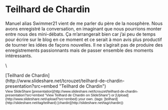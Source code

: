 # Teilhard de Chardin

Manuel alias Swimmer21 vient de me parler du père de la noosphère. Nous avons enregistré la conversation, en imaginant que nous pourrions monter entre nous des mini-débats. Ça m’arrangerait bien car j’ai peu de temps pour écrire sur le blog en ce moment et ce serait à mon avis plus productif de tourner les idées de façons nouvelles. Il ne s’agirait pas de produire des enregistrements passionnants mais de passer ensemble des moments intéressants.

\
<div id="__ss_588580" style="width:425px;text-align:left">[Teilhard de Chardin](http://www.slideshare.net/tcrouzet/teilhard-de-chardin-presentation?src=embed "Teilhard de Chardin")
<div style="font-size:11px;font-family:tahoma,arial;height:26px;padding-top:2px;">View SlideShare [presentation](http://www.slideshare.net/tcrouzet/teilhard-de-chardin-presentation?src=embed "View Teilhard de Chardin on SlideShare") or [Upload](http://www.slideshare.net/upload?src=embed) your own. (tags: [teilhard](http://slideshare.net/tag/teilhard) [chardin](http://slideshare.net/tag/chardin))</div>
</div>
